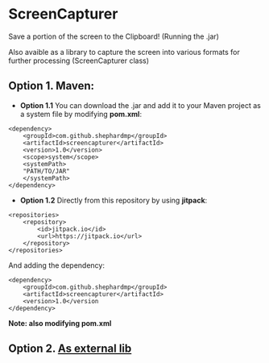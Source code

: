 # ScreenCapturer
Save a portion of the screen to the Clipboard! (Running the .jar)


Also avaible as a library to capture the screen into various formats for further processing (ScreenCapturer class)

## Option 1. Maven: 

 * **Option 1.1** You can download the .jar and add it to your Maven project as a system file by modifying **pom.xml**:

```
<dependency>
	<groupId>com.github.shephardmp</groupId>
	<artifactId>screencapturer</artifactId>
	<version>1.0</version>
	<scope>system</scope>
	<systemPath>
	"PATH/TO/JAR"
	</systemPath>
</dependency>
```
* **Option 1.2** Directly from this repository by using **jitpack**:
```
<repositories>
	<repository>
		<id>jitpack.io</id>
		<url>https://jitpack.io</url>
	</repository>
</repositories>
```
And adding the dependency:
```
<dependency>
	<groupId>com.github.shephardmp</groupId>
	<artifactId>screencapturer</artifactId>
	<version>1.0</version
</dependency>
```

**Note: also modifying pom.xml**


## Option 2. [As external lib](http://www.oxfordmathcenter.com/drupal7/node/44)
